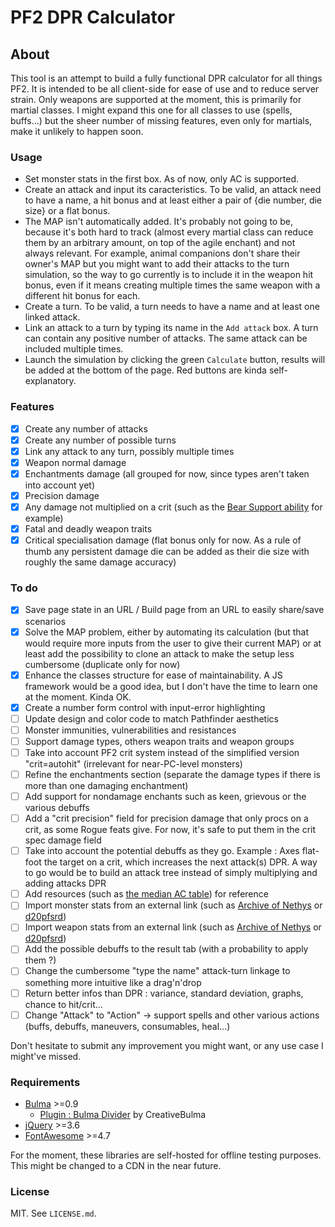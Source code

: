 # PF2 DPR Calculator

## About
This tool is an attempt to build a fully functional DPR calculator for all things PF2.
It is intended to be all client-side for ease of use and to reduce server strain.
Only weapons are supported at the moment, this is primarily for martial classes.
I might expand this one for all classes to use (spells, buffs...) but the sheer number of missing features, even only for martials, make it unlikely to happen soon.

### Usage
* Set monster stats in the first box. As of now, only AC is supported.
* Create an attack and input its caracteristics. To be valid, an attack need to have a name, a hit bonus and at least either a pair of {die number, die size} or a flat bonus.
* The MAP isn't automatically added. It's probably not going to be, because it's both hard to track (almost every martial class can reduce them by an arbitrary amount, on top of the agile enchant) and not always relevant. For example, animal companions don't share their owner's MAP but you might want to add their attacks to the turn simulation, so the way to go currently is to include it in the weapon hit bonus, even if it means creating multiple times the same weapon with a different hit bonus for each.
* Create a turn. To be valid, a turn needs to have a name and at least one linked attack.
* Link an attack to a turn by typing its name in the `Add attack` box. A turn can contain any positive number of attacks. The same attack can be included multiple times.
* Launch the simulation by clicking the green `Calculate` button, results will be added at the bottom of the page. Red buttons are kinda self-explanatory.

### Features
- [x] Create any number of attacks
- [x] Create any number of possible turns
- [x] Link any attack to any turn, possibly multiple times
- [x] Weapon normal damage
- [x] Enchantments damage (all grouped for now, since types aren't taken into account yet)
- [x] Precision damage
- [x] Any damage not multiplied on a crit (such as the [Bear Support ability](https://2e.aonprd.com/AnimalCompanions.aspx?ID=2) for example)
- [x] Fatal and deadly weapon traits
- [x] Critical specialisation damage (flat bonus only for now. As a rule of thumb any persistent damage die can be added as their die size with roughly the same damage accuracy)

### To do
- [x] Save page state in an URL / Build page from an URL to easily share/save scenarios
- [x] Solve the MAP problem, either by automating its calculation (but that would require more inputs from the user to give their current MAP) or at least add the possibility to clone an attack to make the setup less cumbersome (duplicate only for now)
- [x] Enhance the classes structure for ease of maintainability. A JS framework would be a good idea, but I don't have the time to learn one at the moment. Kinda OK.
- [x] Create a number form control with input-error highlighting
- [ ] Update design and color code to match Pathfinder aesthetics
- [ ] Monster immunities, vulnerabilities and resistances
- [ ] Support damage types, others weapon traits and weapon groups
- [ ] Take into account PF2 crit system instead of the simplified version "crit=autohit" (irrelevant for near-PC-level monsters)
- [ ] Refine the enchantments section (separate the damage types if there is more than one damaging enchantment)
- [ ] Add support for nondamage enchants such as keen, grievous or the various debuffs
- [ ] Add a "crit precision" field for precision damage that only procs on a crit, as some Rogue feats give. For now, it's safe to put them in the crit spec damage field
- [ ] Take into account the potential debuffs as they go. Example : Axes flat-foot the target on a crit, which increases the next attack(s) DPR. A way to go would be to build an attack tree instead of simply multiplying and adding attacks DPR
- [ ] Add resources (such as [the median AC table](https://paizo.com/threads/rzs42o1o?Bestiary-Stats-Spreadsheet)) for reference
- [ ] Import monster stats from an external link (such as [Archive of Nethys](https://2e.aonprd.com/) or [d20pfsrd](https://pf2.d20pfsrd.com/))
- [ ] Import weapon stats from an external link (such as [Archive of Nethys](https://2e.aonprd.com/) or [d20pfsrd](https://pf2.d20pfsrd.com/))
- [ ] Add the possible debuffs to the result tab (with a probability to apply them ?)
- [ ] Change the cumbersome "type the name" attack-turn linkage to something more intuitive like a drag'n'drop
- [ ] Return better infos than DPR : variance, standard deviation, graphs, chance to hit/crit...
- [ ] Change "Attack" to "Action" -> support spells and other various actions (buffs, debuffs, maneuvers, consumables, heal...)

Don't hesitate to submit any improvement you might want, or any use case I might've missed.

### Requirements
* [Bulma](https://bulma.io/) >=0.9
  * [Plugin : Bulma Divider](https://github.com/CreativeBulma/bulma-divider) by CreativeBulma
* [jQuery](https://jquery.com/) >=3.6
* [FontAwesome](https://fontawesome.com/) >=4.7

For the moment, these libraries are self-hosted for offline testing purposes. This might be changed to a CDN in the near future.

### License

MIT. See `LICENSE.md`.